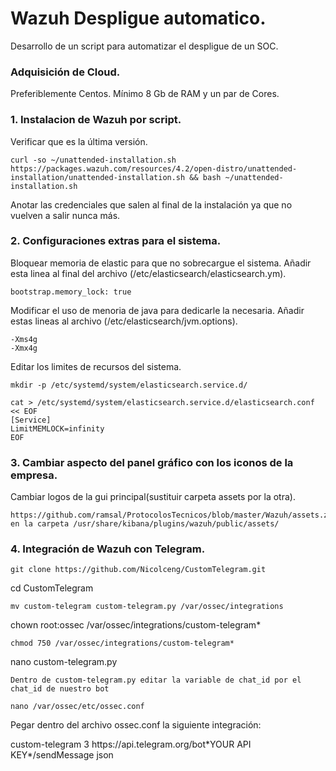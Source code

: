 # Wazuh Despligue automatico.
Desarrollo de un script para automatizar el despligue de un SOC.


### Adquisición de Cloud. 
Preferiblemente Centos. Mínimo 8 Gb de RAM y un par de Cores.


### 1. Instalacion de Wazuh por script.
Verificar que es la última versión.
```
curl -so ~/unattended-installation.sh https://packages.wazuh.com/resources/4.2/open-distro/unattended-installation/unattended-installation.sh && bash ~/unattended-installation.sh
```
Anotar las credenciales que salen al final de la instalación ya que no vuelven a salir nunca más.


### 2. Configuraciones extras para el sistema.
Bloquear memoria de elastic para que no sobrecargue el sistema. Añadir esta linea al final del archivo (/etc/elasticsearch/elasticsearch.ym).
```
bootstrap.memory_lock: true
```

Modificar el uso de menoria de java para dedicarle la necesaria. Añadir estas lineas al archivo (/etc/elasticsearch/jvm.options).
```
-Xms4g 
-Xmx4g
```

Editar los limites de recursos del sistema.
```
mkdir -p /etc/systemd/system/elasticsearch.service.d/
```
```
cat > /etc/systemd/system/elasticsearch.service.d/elasticsearch.conf << EOF
[Service]
LimitMEMLOCK=infinity
EOF
```
### 3. Cambiar aspecto del panel gráfico con los iconos de la empresa.
Cambiar logos de la gui principal(sustituir carpeta assets por la otra).
```
https://github.com/ramsal/ProtocolosTecnicos/blob/master/Wazuh/assets.zip) en la carpeta /usr/share/kibana/plugins/wazuh/public/assets/
```
### 4. Integración de Wazuh con Telegram.
```
git clone https://github.com/Nicolceng/CustomTelegram.git
```
cd CustomTelegram
```
mv custom-telegram custom-telegram.py /var/ossec/integrations
```
chown root:ossec /var/ossec/integrations/custom-telegram*
```
chmod 750 /var/ossec/integrations/custom-telegram*
```
nano custom-telegram.py
```
Dentro de custom-telegram.py editar la variable de chat_id por el chat_id de nuestro bot

nano /var/ossec/etc/ossec.conf
```
Pegar dentro del archivo ossec.conf la siguiente integración:

<integration>
  <name>custom-telegram</name>
  <level>3</level>
  <hook_url>https://api.telegram.org/bot*YOUR API KEY*/sendMessage</hook_url>
  <alert_format>json</alert_format>
</integration>






